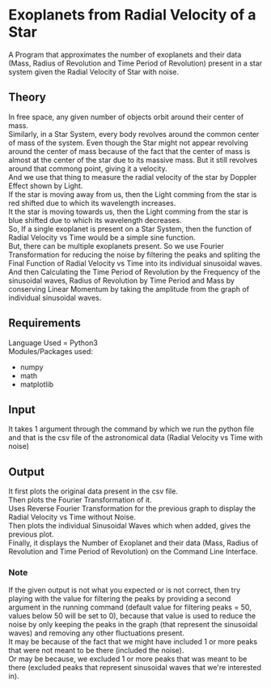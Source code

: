 # Exoplanets from Radial Velocity of a Star
A Program that approximates the number of exoplanets and their data (Mass, Radius of Revolution and Time Period of Revolution) present in a star system given the Radial Velocity of Star with noise.

## Theory
In free space, any given number of objects orbit around their center of mass.<br />
Similarly, in a Star System, every body revolves around the common center of mass of the system. Even though the Star might not appear revolving around the center of mass because of the fact that the center of mass is almost at the center of the star due to its massive mass. But it still revolves around that commong point, giving it a velocity.<br />
And we use that thing to measure the radial velocity of the star by Doppler Effect shown by Light.<br />
If the star is moving away from us, then the Light comming from the star is red shifted due to which its wavelength increases.<br />
It the star is moving towards us, then the Light comming from the star is blue shifted due to which its wavelength decreases.<br/>
So, If a single exoplanet is present on a Star System, then the function of Radial Velocity vs Time would be a simple sine function.<br />
But, there can be multiple exoplanets present. So we use Fourier Transformation for reducing the noise by filtering the peaks and spliting the Final Function of Radial Velocity vs Time into its individual sinusoidal waves.<br />
And then Calculating the Time Period of Revolution by the Frequency of the sinusoidal waves, Radius of Revolution by Time Period and Mass by conserving Linear Momentum by taking the amplitude from the graph of individual sinusoidal waves.

## Requirements
Language Used = Python3<br />
Modules/Packages used:
* numpy
* math
* matplotlib

## Input
It takes 1 argument through the command by which we run the python file and that is the csv file of the astronomical data (Radial Velocity vs Time with noise)

## Output
It first plots the original data present in the csv file.<br />
Then plots the Fourier Transformation of it.<br />
Uses Reverse Fourier Transformation for the previous graph to display the Radial Velocity vs Time without Noise.<br />
Then plots the individual Sinusoidal Waves which when added, gives the previous plot.<br />
Finally, it displays the Number of Exoplanet and their data (Mass, Radius of Revolution and Time Period of Revolution) on the Command Line Interface.

### Note
If the given output is not what you expected or is not correct, then try playing with the value for filtering the peaks by providing a second argument in the running command (default value for filtering peaks = 50, values below 50 will be set to 0), because that value is used to reduce the noise by only keeping the peaks in the graph (that represent the sinusoidal waves) and removing any other fluctuations present.<br />
It may be because of the fact that we might have included 1 or more peaks that were not meant to be there (included the noise).<br />
Or may be because, we excluded 1 or more peaks that was meant to be there (excluded peaks that represent sinusoidal waves that we're interested in).